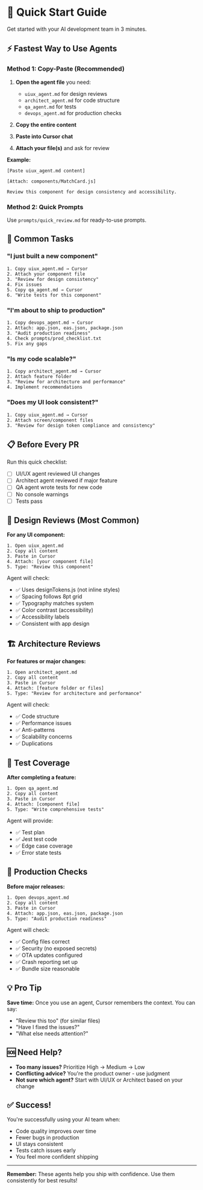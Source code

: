 # 🚀 Quick Start Guide

Get started with your AI development team in 3 minutes.

## ⚡ Fastest Way to Use Agents

### Method 1: Copy-Paste (Recommended)

1. **Open the agent file** you need:
   - `uiux_agent.md` for design reviews
   - `architect_agent.md` for code structure
   - `qa_agent.md` for tests
   - `devops_agent.md` for production checks

2. **Copy the entire content**

3. **Paste into Cursor chat**

4. **Attach your file(s)** and ask for review

**Example:**
```
[Paste uiux_agent.md content]

[Attach: components/MatchCard.js]

Review this component for design consistency and accessibility.
```

### Method 2: Quick Prompts

Use `prompts/quick_review.md` for ready-to-use prompts.

## 🎯 Common Tasks

### "I just built a new component"
```
1. Copy uiux_agent.md → Cursor
2. Attach your component file
3. "Review for design consistency"
4. Fix issues
5. Copy qa_agent.md → Cursor  
6. "Write tests for this component"
```

### "I'm about to ship to production"
```
1. Copy devops_agent.md → Cursor
2. Attach: app.json, eas.json, package.json
3. "Audit production readiness"
4. Check prompts/prod_checklist.txt
5. Fix any gaps
```

### "Is my code scalable?"
```
1. Copy architect_agent.md → Cursor
2. Attach feature folder
3. "Review for architecture and performance"
4. Implement recommendations
```

### "Does my UI look consistent?"
```
1. Copy uiux_agent.md → Cursor
2. Attach screen/component files
3. "Review for design token compliance and consistency"
```

## 📋 Before Every PR

Run this quick checklist:
- [ ] UI/UX agent reviewed UI changes
- [ ] Architect agent reviewed if major feature
- [ ] QA agent wrote tests for new code
- [ ] No console warnings
- [ ] Tests pass

## 🎨 Design Reviews (Most Common)

**For any UI component:**
```
1. Open uiux_agent.md
2. Copy all content
3. Paste in Cursor
4. Attach: [your component file]
5. Type: "Review this component"
```

Agent will check:
- ✅ Uses designTokens.js (not inline styles)
- ✅ Spacing follows 8pt grid
- ✅ Typography matches system
- ✅ Color contrast (accessibility)
- ✅ Accessibility labels
- ✅ Consistent with app design

## 🏗️ Architecture Reviews

**For features or major changes:**
```
1. Open architect_agent.md  
2. Copy all content
3. Paste in Cursor
4. Attach: [feature folder or files]
5. Type: "Review for architecture and performance"
```

Agent will check:
- ✅ Code structure
- ✅ Performance issues
- ✅ Anti-patterns
- ✅ Scalability concerns
- ✅ Duplications

## 🧪 Test Coverage

**After completing a feature:**
```
1. Open qa_agent.md
2. Copy all content
3. Paste in Cursor
4. Attach: [component file]
5. Type: "Write comprehensive tests"
```

Agent will provide:
- ✅ Test plan
- ✅ Jest test code
- ✅ Edge case coverage
- ✅ Error state tests

## 🚀 Production Checks

**Before major releases:**
```
1. Open devops_agent.md
2. Copy all content
3. Paste in Cursor
4. Attach: app.json, eas.json, package.json
5. Type: "Audit production readiness"
```

Agent will check:
- ✅ Config files correct
- ✅ Security (no exposed secrets)
- ✅ OTA updates configured
- ✅ Crash reporting set up
- ✅ Bundle size reasonable

## 💡 Pro Tip

**Save time:** Once you use an agent, Cursor remembers the context. You can say:
- "Review this too" (for similar files)
- "Have I fixed the issues?"
- "What else needs attention?"

## 🆘 Need Help?

- **Too many issues?** Prioritize High → Medium → Low
- **Conflicting advice?** You're the product owner - use judgment
- **Not sure which agent?** Start with UI/UX or Architect based on your change

## ✅ Success!

You're successfully using your AI team when:
- Code quality improves over time
- Fewer bugs in production  
- UI stays consistent
- Tests catch issues early
- You feel more confident shipping

---

**Remember:** These agents help you ship with confidence. Use them consistently for best results!

